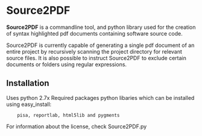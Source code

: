 Source2PDF
============

**Source2PDF** is a commandline tool, and python library used for the creation of syntax highlighted
pdf documents containing software source code.

Source2PDF is currently capable of generating a single pdf document of an entire project by recursively
scanning the project directory for relevant source files. It is also possible to instruct Source2PDF
to exclude certain documents or folders using regular expressions.

Installation
--------------

Uses python 2.7x
Required packages python libaries which can be installed
using easy_install:

        pisa, reportlab, html5lib and pygments

For information about the license, check Source2PDF.py
